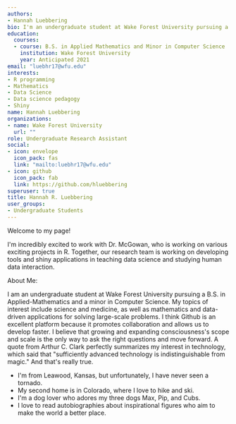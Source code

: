 ```yaml
---
authors:
- Hannah Luebbering
bio: I'm an undergraduate student at Wake Forest University pursuing a B.S. in Applied-Mathematics and a minor in Computer Science.
education:
  courses:
  - course: B.S. in Applied Mathematics and Minor in Computer Science
    institution: Wake Forest University
    year: Anticipated 2021
email: "luebhr17@wfu.edu"
interests:
- R programming
- Mathematics
- Data Science
- Data science pedagogy
- Shiny
name: Hannah Luebbering
organizations:
- name: Wake Forest University
  url: ""
role: Undergraduate Research Assistant
social:
- icon: envelope
  icon_pack: fas
  link: "mailto:luebhr17@wfu.edu"
- icon: github
  icon_pack: fab
  link: https://github.com/hluebbering
superuser: true
title: Hannah R. Luebbering
user_groups:
- Undergraduate Students
---
```


Welcome to my page! 

I'm incredibly excited to work with Dr. McGowan, who is working on various exciting projects in R. Together, our research team is working on developing tools and shiny applications in teaching data science and studying human data interaction.

About Me: 

I am an undergraduate student at Wake Forest University pursuing a B.S. in Applied-Mathematics and a minor in Computer Science. My topics of interest include science and medicine, as well as mathematics and data-driven applications for solving large-scale problems. I think Github is an excellent platform because it promotes collaboration and allows us to develop faster. I believe that growing and expanding consciousness's scope and scale is the only way to ask the right questions and move forward. A quote from Arthur C. Clark perfectly summarizes my interest in technology, which said that "sufficiently advanced technology is indistinguishable from magic." And that's really true. 



* I'm from Leawood, Kansas, but unfortunately, I have never seen a tornado. 
* My second home is in Colorado, where I love to hike and ski. 
* I'm a dog lover who adores my three dogs Max, Pip, and Cubs.
* I love to read autobiographies about inspirational figures who aim to make the world a better place. 



